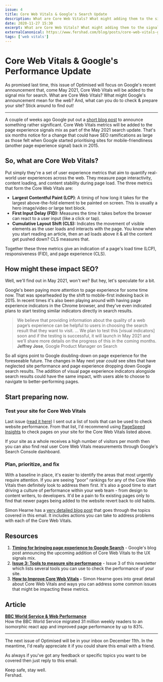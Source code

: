 ```yaml
---
issue: 4
title: Core Web Vitals & Google's Search Update
description: What are Core Web Vitals? What might adding them to the signalling mix for search mean for SEO? And, what can you do to check & prepare your site? Read on to find out!
date: 2020-11-27 15:30
excerpt: What are Core Web Vitals? What might adding them to the signalling mix for search mean for SEO? And, what can you do to check & prepare your site?
externalCanonical: https://www.fershad.com/blog/posts/core-web-vitals-google-search/
tags: ['web vitals']
---
```

# **Core Web Vitals & Google's Performance Update**

As promised last time, this issue of Optimised will focus on Google's recent announcement that, come May 2021, Core Web Vitals will be added to the signal mix for search. What are Core Web Vitals? What might Google's announcement mean for the web? And, what can you do to check & prepare your site? Stick around to find out!

***

A couple of weeks ago Google put out a [short blog post](https://developers.google.com/search/blog/2020/11/timing-for-page-experience) to announce something rather significant. Core Web Vitals metrics will be added to the page experience signals mix as part of the May 2021 search update. That's six months notice for a change that could have SEO ramifications as large as those felt when Google started prioritising sites for mobile-friendliness (another page experience signal) back in 2015.

## **So, what are Core Web Vitals?**

Put simply they're a set of user experience metrics that aim to quantify real-world user experiences across the web. They measure page interactivity, content loading, and content stability during page load. The three metrics that form the Core Web Vitals are:

- **Largest Contentful Paint (LCP)**: A timing of how long it takes for the largest above-the-fold element to be painted on screen. This is usually a hero image/video or large text block.
- **First Input Delay (FID):** Measures the time it takes before the browser can react to a user input (like a click or tap).
- **Cumulative Layout Shift (CLS):** Indicates the movement of visible elements as the user loads and interacts with the page. You know when you start reading an article, then an ad loads above it & all the content get pushed down? CLS measures that.

Together these three metrics give an indication of a page's load time (LCP), responsiveness (FID), and page experience (CLS).

## **How might these impact SEO?**

Well, we'll find out in May 2021, won't we? But hey, let's speculate for a bit.

Google's been paying more attention to page experience for some time now. That was spearheaded by the shift to mobile-first indexing back in 2015. In recent times it's also been playing around with having page experience indicators in the Chrome browser, and they've even indicated plans to start testing similar indicators directly in search results.

> We believe that providing information about the quality of a web page’s experience can be helpful to users in choosing the search result that they want to visit. ... We plan to test this [visual indicators] soon and if the testing is successful, it will launch in May 2021 and we’ll share more details on the progress of this in the coming months.  
> **Jeffrey Jose**, Google Product Manager on Search

So all signs point to Google doubling-down on page experience for the foreseeable future. The changes in May next year *could* see sites that have neglected site performance and page experience dropping down Google search results. The addition of visual page experience indicators alongside search results could have the same impact, with users able to choose to navigate to better-performing pages.

## **Start preparing now.**

### **Test your site for Core Web Vitals**

Last issue ([read it here](https://www.fershad.com/optimised/issue/3/tools-to-measure-website-performance)) I sent out a list of tools that can be used to check website performance. From that list, I'd recommend using [PageSpeed Insights](https://developers.google.com/speed/pagespeed/insights/) to check pages on your site for the Core Web Vitals listed above.

If your site as a whole receives a high number of visitors per month then you can also find real user Core Web Vitals measurements through Google's Search Console dashboard.

### **Plan, prioritize, and fix**

With a baseline in place, it's easier to identify the areas that most urgently require attention. If you are seeing "poor" rankings for any of the Core Web Vitals then definitely look to address them first. It's also a good time to start driving a culture of performance within your web team - from design to content writers, to developers. It'd be a pain to fix existing pages only to find that newer pages being added to the website revert back to old habits.

Simon Hearne has a [very detailed blog post](https://simonhearne.com/2020/core-web-vitals/) that goes through the topics covered in this email. It includes actions you can take to address problems with each of the Core Web Vitals.

## **Resources**

1. **[Timing for bringing page experience to Google Search](https://developers.google.com/search/blog/2020/11/timing-for-page-experience)** - Google's blog post announcing the upcoming addition of Core Web Vitals to the UX signals mix.
2. **[Issue 3: Tools to measure site performance](https://www.fershad.com/optimised/issue/3/tools-to-measure-website-performance)** - Issue 3 of this newsletter which lists several tools you can use to check the performance of your site.
3. **[How to Improve Core Web Vitals](https://simonhearne.com/2020/core-web-vitals/) -** Simon Hearne goes into great detail about Core Web Vitals and ways you can address some common issues that might be impacting these metrics.

## **Article**

**[BBC World Service & Web Performance](https://medium.com/@chris-hinds/bbc-world-service-web-performance-26b08f7abfcc)**  
How the BBC World Service migrated 31 million weekly readers to an isomorphic react app and improved page performance by up to 83%.

---

The next issue of Optimised will be in your inbox on December 11th. In the meantime, I'd really appreciate it if you could share this email with a friend.

As always if you've got any feedback or specific topics you want to be covered then just reply to this email.

Keep safe, stay well. <br>
Fershad.